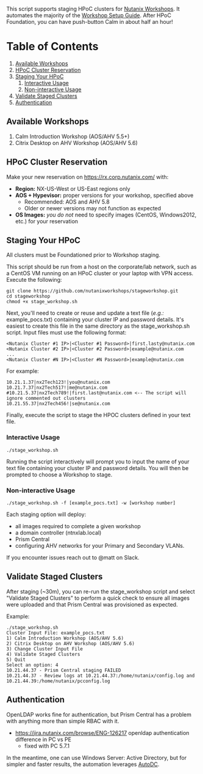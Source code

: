 This script supports staging HPoC clusters for [Nutanix Workshops](http://www.nutanixworkshops.com).
It automates the majority of the [Workshop Setup Guide](http://www.nutanixworkshops.com/en/latest/setup/).
After HPoC Foundation, you can have push-button Calm in about half an hour!

# Table of Contents #

1. [Available Workshops](#available-workshops)
2. [HPoC Cluster Reservation](#hpoc-cluster-reservation)
3. [Staging Your HPoC](#staging-your-hpoc)
    1. [Interactive Usage](#interactive-usage)
    2. [Non-interactive Usage](#non-interactive-usage)
4. [Validate Staged Clusters](#validate-staged-clusters)
5. [Authentication](#authentication)

## Available Workshops ##

1. Calm Introduction Workshop (AOS/AHV 5.5+)
2. Citrix Desktop on AHV Workshop (AOS/AHV 5.6)

## HPoC Cluster Reservation ##

Make your new reservation on https://rx.corp.nutanix.com/ with:

- __Region:__ NX-US-West or US-East regions only
- __AOS + Hypevisor:__ proper versions for your workshop, specified above
  - Recommended: AOS and AHV 5.8
  - Older or newer versions may not function as expected
- __OS Images:__ *you do not* need to specify images (CentOS, Windows2012, etc.) for your reservation

## Staging Your HPoC ##

All clusters must be Foundationed prior to Workshop staging.

This script should be run from a host on the corporate/lab network,
 such as a CentOS VM running on an HPoC cluster or your laptop with VPN access.
Execute the following:

    git clone https://github.com/nutanixworkshops/stageworkshop.git
    cd stageworkshop
    chmod +x stage_workshop.sh

Next, you'll need to create or reuse and update a text file (*e.g.:* example_pocs.txt)
 containing your cluster IP and password details.
 It's easiest to create this file in the same directory as the stage_workshop.sh script.
 Input files must use the following format:

    <Nutanix Cluster #1 IP>|<Cluster #1 Password>|first.lasty@nutanix.com
    <Nutanix Cluster #2 IP>|<Cluster #2 Password>|example@nutanix.com
    ...
    <Nutanix Cluster #N IP>|<Cluster #N Password>|example@nutanix.com

For example:

    10.21.1.37|nx2Tech123!|you@nutanix.com
    10.21.7.37|nx2Tech517!|me@nutanix.com
    #10.21.5.37|nx2Tech789!|first.last@nutanix.com <-- The script will ignore commented out clusters
    10.21.55.37|nx2Tech456!|se@nutanix.com

Finally, execute the script to stage the HPOC clusters defined in your text file.

### Interactive Usage ###

````./stage_workshop.sh````

Running the script interactively
 will prompt you to input the name of your text file containing your cluster IP and password details.
 You will then be prompted to choose a Workshop to stage.

### Non-interactive Usage ###

````./stage_workshop.sh -f [example_pocs.txt] -w [workshop number]````

Each staging option will deploy:

- all images required to complete a given workshop
- a domain controller (ntnxlab.local)
- Prism Central
- configuring AHV networks for your Primary and Secondary VLANs.

If you encounter issues reach out to @matt on Slack.

## Validate Staged Clusters ##

After staging (~30m), you can re-run the stage_workshop script and select "Validate Staged Clusters" to perform a quick check to ensure all images were uploaded and that Prism Central was provisioned as expected.

Example:

````
./stage_workshop.sh
Cluster Input File: example_pocs.txt
1) Calm Introduction Workshop (AOS/AHV 5.6)
2) Citrix Desktop on AHV Workshop (AOS/AHV 5.6)
3) Change Cluster Input File
4) Validate Staged Clusters
5) Quit
Select an option: 4
10.21.44.37 - Prism Central staging FAILED
10.21.44.37 - Review logs at 10.21.44.37:/home/nutanix/config.log and 10.21.44.39:/home/nutanix/pcconfig.log
````

## Authentication ##

OpenLDAP works fine for authentication, but Prism Central has a problem with anything more than simple RBAC with it.
- https://jira.nutanix.com/browse/ENG-126217 openldap authentication difference in PC vs PE
  - fixed with PC 5.7.1

In the meantime, one can use Windows Server: Active Directory, but for simpler and faster results, the automation leverages [AutoDC](autodc/README.md).
